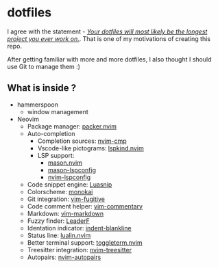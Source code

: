 # dotfiles
I agree with the statement - [*Your dotfiles will most likely be the longest project you ever work on.*](https://www.anishathalye.com/2014/08/03/managing-your-dotfiles/). That is one of my motivations of creating this repo.

After getting familiar with more and more dotfiles, I also thought I should use Git to manage them :)

## What is inside ?

- hammerspoon
    - window management
- Neovim
    - Package manager: [packer.nvim](https://github.com/wbthomason/packer.nvim)
    - Auto-completion 
        - Completion sources: [nvim-cmp](https://github.com/hrsh7th/nvim-cmp)
        - Vscode-like pictograms: [lspkind.nvim](https://github.com/onsails/lspkind.nvim)
        - LSP support:
            - [mason.nvim](https://github.com/williamboman/mason.nvim)
            - [mason-lspconfig](https://github.com/williamboman/mason-lspconfig.nvim)
            - [nvim-lspconfig](https://github.com/neovim/nvim-lspconfig)
    - Code snippet engine: [Luasnip](https://github.com/L3MON4D3/LuaSnip)
    - Colorscheme: [monokai](https://github.com/tanvirtin/monokai.nvim)
    - Git integration: [vim-fugitive](https://github.com/tpope/vim-fugitive)
    - Code comment helper: [vim-commentary](https://github.com/tpope/vim-commentary)
    - Markdown: [vim-markdown](https://github.com/preservim/vim-markdown)
    - Fuzzy finder: [LeaderF](https://github.com/Yggdroot/LeaderF)
    - Identation indicator: [indent-blankline](https://github.com/lukas-reineke/indent-blankline.nvim)
    - Status line: [lualin.nvim](https://github.com/nvim-lualine/lualine.nvim)
    - Better terminal support: [toggleterm.nvim](https://github.com/akinsho/toggleterm.nvim)
    - Treesitter integration: [nvim-treesitter](https://github.com/nvim-treesitter/nvim-treesitter)
    - Autopairs: [nvim-autopairs](https://github.com/windwp/nvim-autopairs)
